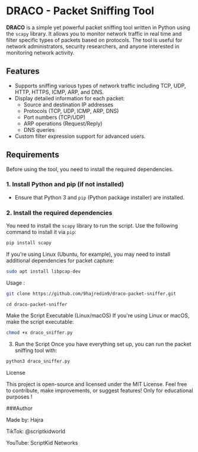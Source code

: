 # DRACO - Packet Sniffing Tool

**DRACO** is a simple yet powerful packet sniffing tool written in Python using the `scapy` library. It allows you to monitor network traffic in real time and filter specific types of packets based on protocols. The tool is useful for network administrators, security researchers, and anyone interested in monitoring network activity.

## Features

- Supports sniffing various types of network traffic including TCP, UDP, HTTP, HTTPS, ICMP, ARP, and DNS.
- Display detailed information for each packet:
  - Source and destination IP addresses
  - Protocols (TCP, UDP, ICMP, ARP, DNS)
  - Port numbers (TCP/UDP)
  - ARP operations (Request/Reply)
  - DNS queries
- Custom filter expression support for advanced users.

## Requirements

Before using the tool, you need to install the required dependencies.

### 1. Install Python and pip (if not installed)
- Ensure that Python 3 and `pip` (Python package installer) are installed.

### 2. Install the required dependencies
You need to install the `scapy` library to run the script. Use the following command to install it via `pip`:

```bash
pip install scapy
```


If you're using Linux (Ubuntu, for example), you may need to install additional dependencies for packet capture:

```bash 
sudo apt install libpcap-dev
```

Usage :

```bash
git clone https://github.com/9hajredin9/draco-packet-sniffer.git
```
```
cd draco-packet-sniffer
```


Make the Script Executable (Linux/macOS)
If you're using Linux or macOS, make the script executable:

```bash 
chmod +x draco_sniffer.py
```


3. Run the Script
Once you have everything set up, you can run the packet sniffing tool with:

```bash 
python3 draco_sniffer.py
```

License

This project is open-source and licensed under the MIT License. Feel free to contribute, make improvements, or suggest features!
Only for educational purposes !

###Author

Made by: Hajra

TikTok: @scriptkidworld

YouTube: ScriptKid Networks
